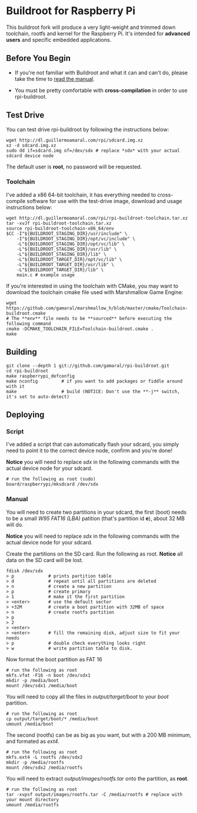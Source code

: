 Buildroot for Raspberry Pi
==========================

This buildroot fork will produce a very light-weight and trimmed down
toolchain, rootfs and kernel for the Raspberry Pi. It's intended for **advanced
users** and specific embedded applications.

Before You Begin
----------------

- If you're not familiar with Buildroot and what it can and can't do, please
  take the time to [read the manual](http://buildroot.org/downloads/manual/manual.html).

- You must be pretty comfortable with **cross-compilation** in order to use
  rpi-buildroot.

Test Drive
----------

You can test drive rpi-buildroot by following the instructions below:

	wget http://dl.guillermoamaral.com/rpi/sdcard.img.xz
	xz -d sdcard.img.xz
	sudo dd if=sdcard.img of=/dev/sdx # replace *sdx* with your actual sdcard device node

The default user is **root**, no password will be requested.

### Toolchain

I've added a x86 64-bit toolchain, it has everything needed to cross-compile software for
use with the test-drive image, download and usage instructions below:

	wget http://dl.guillermoamaral.com/rpi/rpi-buildroot-toolchain.tar.xz
	tar -xvJf rpi-buildroot-toolchain.tar.xz
	source rpi-buildroot-toolchain-x86_64/env
	$CC -I"${BUILDROOT_STAGING_DIR}/usr/include" \
	    -I"${BUILDROOT_STAGING_DIR}/opt/vc/include" \
	    -L"${BUILDROOT_STAGING_DIR}/opt/vc/lib" \
	    -L"${BUILDROOT_STAGING_DIR}/usr/lib" \
	    -L"${BUILDROOT_STAGING_DIR}/lib" \
	    -L"${BUILDROOT_TARGET_DIR}/opt/vc/lib" \
	    -L"${BUILDROOT_TARGET_DIR}/usr/lib" \
	    -L"${BUILDROOT_TARGET_DIR}/lib" \
	    main.c # example usage

If you're interested in using the toolchain with CMake, you may want to
download the toolchain cmake file used with Marshmallow Game Engine:

	wget https://github.com/gamaral/marshmallow_h/blob/master/cmake/Toolchain-buildroot.cmake
	# The **env** file needs to be **sourced** before executing the following command
	cmake -DCMAKE_TOOLCHAIN_FILE=Toolchain-buildroot.cmake .
	make

Building
--------

	git clone --depth 1 git://github.com/gamaral/rpi-buildroot.git
	cd rpi-buildroot
	make raspberrypi_defconfig
	make nconfig         # if you want to add packages or fiddle around with it
	make                 # build (NOTICE: Don't use the **-j** switch, it's set to auto-detect)

Deploying
---------

### Script

I've added a script that can automatically flash your sdcard, you simply need
to point it to the correct device node, confirm and you're done!

**Notice** you will need to replace *sdx* in the following commands with the
actual device node for your sdcard.

    # run the following as root (sudo)
    board/raspberrypi/mksdcard /dev/sdx

### Manual

You will need to create two partitions in your sdcard, the first (boot) needs
to be a small *W95 FAT16 (LBA)* patition (that's partition id **e**), about 32
MB will do.

**Notice** you will need to replace *sdx* in the following commands with the
actual device node for your sdcard.

Create the partitions on the SD card. Run the following as root.
**Notice** all data on the SD card will be lost.

	fdisk /dev/sdx
	> p             # prints partition table
	> d             # repeat until all partitions are deleted
	> n             # create a new partition
	> p             # create primary
	> 1             # make it the first partition
	> <enter>       # use the default sector
	> +32M          # create a boot partition with 32MB of space
	> n             # create rootfs partition
	> p
	> 2
	> <enter>
	> <enter>       # fill the remaining disk, adjust size to fit your needs
	> p             # double check everything looks right
	> w             # write partition table to disk.

Now format the boot partition as FAT 16

	# run the following as root
	mkfs.vfat -F16 -n boot /dev/sdx1
	mkdir -p /media/boot
	mount /dev/sdx1 /media/boot

You will need to copy all the files in *output/target/boot* to your *boot*
partition.

	# run the following as root
	cp output/target/boot/* /media/boot
	umount /media/boot

The second (rootfs) can be as big as you want, but with a 200 MB minimum,
and formated as *ext4*.

	# run the following as root
	mkfs.ext4 -L rootfs /dev/sdx2
	mkdir -p /media/rootfs
	mount /dev/sdx2 /media/rootfs

You will need to extract *output/images/rootfs.tar* onto the partition, as **root**.

	# run the following as root
	tar -xvpsf output/images/rootfs.tar -C /media/rootfs # replace with your mount directory
	umount /media/rootfs

